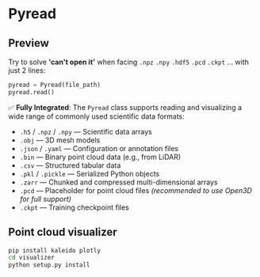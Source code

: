 # Pyread


## Preview

Try to solve **'can't open it'** when facing `.npz`  `.npy`  `.hdf5` `.pcd` `.ckpt` ... with just 2 lines:

```python
pyread = Pyread(file_path)
pyread.read()
```

✅ **Fully Integrated**: The `Pyread` class supports reading and visualizing a wide range of commonly used scientific data formats:

- `.h5` / `.npz` / `.npy` — Scientific data arrays  
- `.obj` — 3D mesh models  
- `.json` / `.yaml` — Configuration or annotation files  
- `.bin` — Binary point cloud data (e.g., from LiDAR)  
- `.csv` — Structured tabular data  
- `.pkl` / `.pickle` — Serialized Python objects  
- `.zarr` — Chunked and compressed multi-dimensional arrays  
- `.pcd` — Placeholder for point cloud files *(recommended to use Open3D for full support)*
- `.ckpt` — Training checkpoint files  

## Point cloud visualizer

```bash
pip install kaleido plotly
cd visualizer
python setup.py install
```